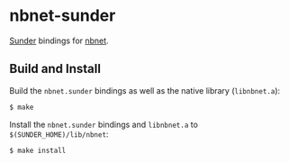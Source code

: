 # nbnet-sunder

[Sunder](https://github.com/ashn-dot-dev/sunder) bindings for [nbnet](https://github.com/nathhB/nbnet).

## Build and Install
Build the `nbnet.sunder` bindings as well as the native library (`libnbnet.a`):

```sh
$ make
```

Install the `nbnet.sunder` bindings and `libnbnet.a` to `$(SUNDER_HOME)/lib/nbnet`:

```sh
$ make install
```
